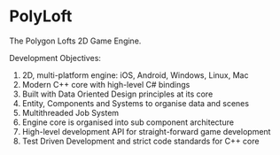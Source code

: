 # PolyLoft
The Polygon Lofts 2D Game Engine.

Development Objectives:
1. 2D, multi-platform engine: iOS, Android, Windows, Linux, Mac
2. Modern C++ core with high-level C# bindings
3. Built with Data Oriented Design principles at its core
4. Entity, Components and Systems to organise data and scenes
5. Multithreaded Job System
6. Engine core is organised into sub component architecture
7. High-level development API for straight-forward game development
8. Test Driven Development and strict code standards for C++ core


